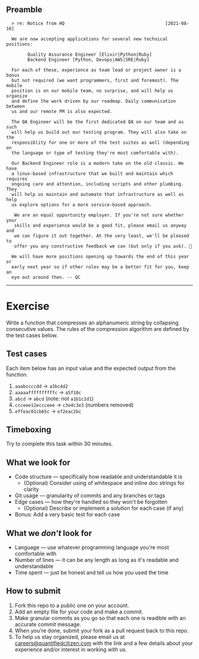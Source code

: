 ## Preamble

```
  > re: Notice from HQ                                      [2021-08-16]

  We are now accepting applications for several new technical positions:

        Quality Assurance Engineer [Elixir|Python|Ruby]
        Backend Engineer [Python, Devops|AWS|SRE|Ruby]

  For each of these, experience as team lead or project owner is a bonus
  but not required (we want programmers, first and foremost). The mobile
  position is on our mobile team, no surprise, and will help us organize
  and define the work driven by our roadmap. Daily communication between
  us and our remote PM is also expected.

  The QA Engineer will be the first dedicated QA on our team and as such
  will help us build out our testing program. They will also take on the
  responsiblity for one or more of the test suites as well (depending on
  the language or type of testing they're most comfortable with).

  Our Backend Engineer role is a modern take on the old classic. We have
  a linux-based infrastructure that we built and maintain which requires
  ongoing care and attention, including scripts and other plumbing. They
  will help us maintain and automate that infrastructure as well as help
  us explore options for a more service-based approach.

   We are an equal opportunity employer. If you're not sure whether your
   skills and experience would be a good fit, please email us anyway and
   we can figure it out together. At the very least, we'll be pleased to
   offer you any constructive feedback we can (but only if you ask). 🌻

  We will have more positions opening up towards the end of this year or
  early next year so if other roles may be a better fit for you, keep an
  eye out around then. -- QC

```

---


# Exercise

Write a function that compresses an alphanumeric string by collapsing consecutive values. The rules of the compression algorithm are defined by the test cases below.


## Test cases

Each item below has an input value and the expected output from the function.

1. `aaabccccdd` → `a3bc4d2`
2. `aaaaaffffffffffc` → `a5f10c`
3. `abcd` → `abcd` (note: not `a1b1c1d1`)
4. `ccceee12eccceee` → `c3e4c3e3` (numbers removed)
5. `effeac01cb65c` → `ef2eac2bc`


## Timeboxing

Try to complete this task within 30 minutes.


## What we look for

- Code structure — specifically how readable and understandable it is
    - (Optional) Consider using of whitespace and inline doc strings for clarity
- Git usage — granularity of commits and any branches or tags
- Edge cases — how they're handled so they won't be forgotten
    - (Optional) Describe or implement a solution for each case (if any)
- Bonus: Add a very basic test for each case


## What we _don't_ look for

- Language — use whatever programming language you're most comfortable with
- Number of lines — it can be any length as long as it's readable and understandable
- Time spent — just be honest and tell us how you used the time


## How to submit

1. Fork this repo to a public one on your account.
2. Add an empty file for your code and make a commit.
3. Make granular commits as you go so that each one is readible with an accurate commit message.
4. When you're done, submit your fork as a pull request back to this repo.
5. To help us stay organized, please email us at careers@quantifiedcitizen.com with the link and a few details about your experience and/or interest in working with us.
